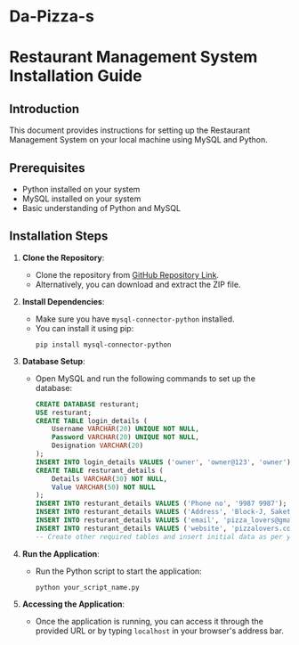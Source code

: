 # Da-Pizza-s

# Restaurant Management System Installation Guide

## Introduction
This document provides instructions for setting up the Restaurant Management System on your local machine using MySQL and Python.

## Prerequisites
- Python installed on your system
- MySQL installed on your system
- Basic understanding of Python and MySQL

## Installation Steps
1. **Clone the Repository**: 
   - Clone the repository from [GitHub Repository Link](#).
   - Alternatively, you can download and extract the ZIP file.

2. **Install Dependencies**:
   - Make sure you have `mysql-connector-python` installed.
   - You can install it using pip:
     ```
     pip install mysql-connector-python
     ```

3. **Database Setup**:
   - Open MySQL and run the following commands to set up the database:
     ```sql
     CREATE DATABASE resturant;
     USE resturant;
     CREATE TABLE login_details (
         Username VARCHAR(20) UNIQUE NOT NULL,
         Password VARCHAR(20) UNIQUE NOT NULL,
         Designation VARCHAR(20)
     );
     INSERT INTO login_details VALUES ('owner', 'owner@123', 'owner');
     CREATE TABLE resturant_details (
         Details VARCHAR(30) NOT NULL,
         Value VARCHAR(50) NOT NULL
     );
     INSERT INTO resturant_details VALUES ('Phone no', '9987 9987');
     INSERT INTO resturant_details VALUES ('Address', 'Block-J, Saket, Khanpur, New Delhi');
     INSERT INTO resturant_details VALUES ('email', 'pizza_lovers@gmail.com');
     INSERT INTO resturant_details VALUES ('website', 'pizzalovers.com');
     -- Create other required tables and insert initial data as per your requirements.
     ```

4. **Run the Application**:
   - Run the Python script to start the application:
     ```
     python your_script_name.py
     ```

5. **Accessing the Application**:
   - Once the application is running, you can access it through the provided URL or by typing `localhost` in your browser's address bar.

